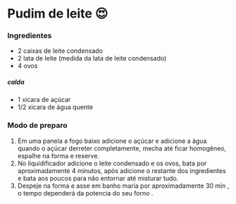 # Pudim de leite :heart_eyes:

###  Ingredientes

- 2 caixas de leite condensado 
- 2 lata de leite (medida da lata de leite condensado)
- 4 ovos

##### calda

- 1 xicara de açúcar 
- 1/2 xicara de água quente

### Modo de preparo

1. Em uma panela a fogo baixo adicione o açúcar e adicione a água quando o açúcar derreter completamente, mecha até ficar  homogêneo, espalhe na forma e reserve.
2. No liquidificador adicione o leite condensado e os ovos, bata por aproximadamente 4 minutos, após adicione o restante dos ingredientes e bata aos poucos para não entornar até misturar tudo. 
3. Despeje na forma e asse em  banho maria por aproximadamente 30 min , o tempo dependerá da potencia do seu forno .
